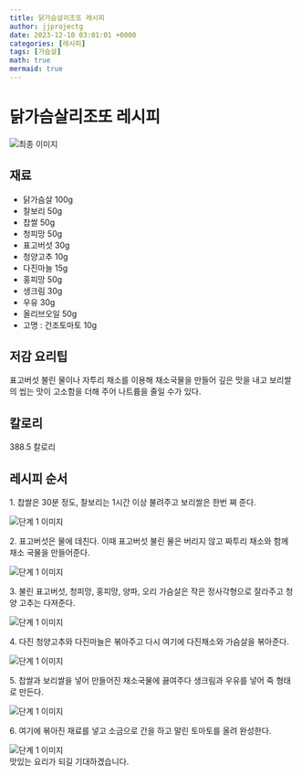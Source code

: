 ```yaml
---
title: 닭가슴살리조또 레시피
author: jjprojectg
date: 2023-12-10 03:01:01 +0000
categories: [레시피]
tags: [가슴살]
math: true
mermaid: true
---
```

<meta name="og:type" content="website"/>
<meta charset="UTF-8"/>
<div class="header">
  <h1>닭가슴살리조또 레시피</h1>
</div>

<div class="container my-4">
  <div class="row">
    <div class="col-12 col-md-6">
      <div class="recipe-image">
        <img src="http://www.foodsafetykorea.go.kr/uploadimg/cook/10_00319_2.png" class="step-image" alt="최종 이미지"/>
      </div>
    </div>
    <div class="col-12 col-md-6">
      <div class="ingredients">
        <h2>재료</h2>
        <ul class="card">
          <li> 닭가슴살 100g </li>
          <li>  찰보리 50g </li>
          <li>  찹쌀 50g </li>
          <li>  청피망 50g </li>
          <li>  표고버섯 30g </li>
          <li>  청양고추 10g </li>
          <li> 다진마늘 15g </li>
          <li>  홍피망 50g </li>
          <li>  생크림 30g </li>
          <li>  우유 30g </li>
          <li>  올리브오일 50g </li>
          <li> 고명 : 건조토마토 10g </li>
</ul>
      </div>
    </div>
    <div class="col-12 col-md-6">
      <div class="ingredients">
        <h2>저감 요리팁</h2>
        <div class="card"> 
          <p>
            표고버섯 불린 물이나 자투리 채소를 이용해 채소국물을 만들어 깊은 맛을 내고
보리쌀의 씹는 맛이 고소함을 더해 주어 나트륨을 줄일 수가 있다.
          </p>
        </div>
      </div>
      <div class="ingredients">
        <h2>칼로리</h2>
        <div class="card"> 
          <p>
            388.5 칼로리
          </p>
        </div>
      </div>
    </div>
  </div>

  <h2 class="my-4">레시피 순서</h2>
  <div class="card recipe-card">
    <div class="card-body recipe-step">
      <p class="card-text step-description">1. 찹쌀은 30분 정도, 찰보리는 1시간 이상
불려주고 보리쌀은 한번 쪄 준다.</p>
      <img src="http://www.foodsafetykorea.go.kr/uploadimg/cook/20_00319_01.png" alt="단계 1 이미지" class="step-image"/>
    </div>
  </div>
  <div class="card recipe-card">
    <div class="card-body recipe-step">
      <p class="card-text step-description">2. 표고버섯은 물에 데친다. 이때 표고버섯 불린
물은 버리지 않고 짜투리 채소와 함께 채소
국물을 만들어준다.</p>
      <img src="http://www.foodsafetykorea.go.kr/uploadimg/cook/20_00319_02.png" alt="단계 1 이미지" class="step-image"/>
    </div>
  </div>
  <div class="card recipe-card">
    <div class="card-body recipe-step">
      <p class="card-text step-description">3. 불린 표고버섯, 청피망, 홍피망, 양파, 오리
가슴살은 작은 정사각형으로 잘라주고 청양
고추는 다져준다.</p>
      <img src="http://www.foodsafetykorea.go.kr/uploadimg/cook/20_00319_03.png" alt="단계 1 이미지" class="step-image"/>
    </div>
  </div>
  <div class="card recipe-card">
    <div class="card-body recipe-step">
      <p class="card-text step-description">4. 다진 청양고추와 다진마늘은 볶아주고 다시
여기에 다진채소와 가슴살을 볶아준다.</p>
      <img src="http://www.foodsafetykorea.go.kr/uploadimg/cook/20_00319_04.png" alt="단계 1 이미지" class="step-image"/>
    </div>
  </div>
  <div class="card recipe-card">
    <div class="card-body recipe-step">
      <p class="card-text step-description">5. 찹쌀과 보리쌀을 넣어 만들어진 채소국물에
끓여주다 생크림과 우유를 넣어 죽 형태로
만든다.</p>
      <img src="http://www.foodsafetykorea.go.kr/uploadimg/cook/20_00319_05.png" alt="단계 1 이미지" class="step-image"/>
    </div>
  </div>
  <div class="card recipe-card">
    <div class="card-body recipe-step">
      <p class="card-text step-description">6. 여기에 볶아진 재료를 넣고 소금으로 간을
하고 말린 토마토를 올려 완성한다.</p>
      <img src="http://www.foodsafetykorea.go.kr/uploadimg/cook/20_00319_06.png" alt="단계 1 이미지" class="step-image"/>
    </div>
  </div>

</div>
맛있는 요리가 되길 기대하겠습니다.

